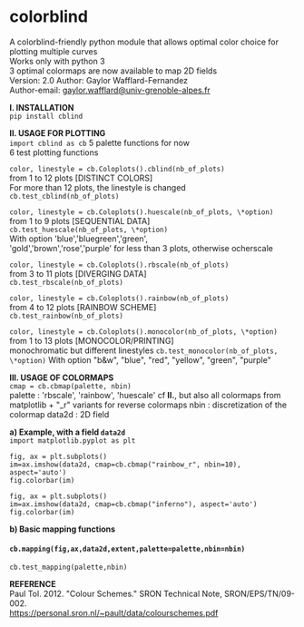 # colorblind
A colorblind-friendly python module that allows optimal color choice for plotting multiple curves  
Works only with python 3  
3 optimal colormaps are now available to map 2D fields  
Version: 2.0
Author: Gaylor Wafflard-Fernandez  
Author-email: gaylor.wafflard@univ-grenoble-alpes.fr

**I. INSTALLATION**  
`pip install cblind`

**II. USAGE FOR PLOTTING**  
`import cblind as cb`
5 palette functions for now  
6 test plotting functions

`color, linestyle = cb.Coloplots().cblind(nb_of_plots)`  
from 1 to 12 plots [DISTINCT COLORS]  
For more than 12 plots, the linestyle is changed  
`cb.test_cblind(nb_of_plots)`

`color, linestyle = cb.Coloplots().huescale(nb_of_plots, \*option)`  
from 1 to 9 plots [SEQUENTIAL DATA]  
`cb.test_huescale(nb_of_plots, \*option)`  
With option 'blue','bluegreen','green',  
'gold','brown','rose','purple' for less than 3 plots, otherwise ocherscale

`color, linestyle = cb.Coloplots().rbscale(nb_of_plots)`  
from 3 to 11 plots [DIVERGING DATA]  
`cb.test_rbscale(nb_of_plots)`

`color, linestyle = cb.Coloplots().rainbow(nb_of_plots)`  
from 4 to 12 plots [RAINBOW SCHEME]  
`cb.test_rainbow(nb_of_plots)`

`color, linestyle = cb.Coloplots().monocolor(nb_of_plots, \*option)`  
from 1 to 13 plots [MONOCOLOR/PRINTING]  
monochromatic but different linestyles
`cb.test_monocolor(nb_of_plots, \*option)`
With option "b&w", "blue", "red", "yellow", "green", "purple"

**III. USAGE OF COLORMAPS**  
`cmap = cb.cbmap(palette, nbin)`  
palette : 'rbscale', 'rainbow', 'huescale' cf **II.**, but also all colormaps from matplotlib + "\_r" variants for reverse colormaps
nbin : discretization of the colormap
data2d : 2D field  

**a) Example, with a field `data2d`**  
`import matplotlib.pyplot as plt`  

`fig, ax = plt.subplots()`  
`im=ax.imshow(data2d, cmap=cb.cbmap("rainbow_r", nbin=10), aspect='auto')`  
`fig.colorbar(im)`  

`fig, ax = plt.subplots()`  
`im=ax.imshow(data2d, cmap=cb.cbmap("inferno"), aspect='auto')`
`fig.colorbar(im)`  

**b) Basic mapping functions**  
#### **`cb.mapping(fig,ax,data2d,extent,palette=palette,nbin=nbin)`**  
`cb.test_mapping(palette,nbin)`  

**REFERENCE**  
Paul Tol. 2012. "Colour Schemes." SRON Technical Note, SRON/EPS/TN/09-002.  
https://personal.sron.nl/~pault/data/colourschemes.pdf
